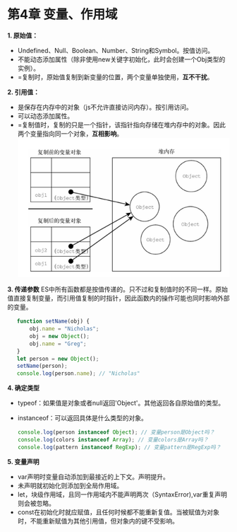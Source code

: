 # 第4章 变量、作用域

**1. 原始值：**

* Undefined、Null、Boolean、Number、String和Symbol。按值访问。
* 不能动态添加属性（除非使用new关键字初始化，此时会创建一个Obj类型的实例）。
* =复制时，原始值复制到新变量的位置，两个变量单独使用，**互不干扰**。

**2. 引用值：**

* 是保存在内存中的对象（js不允许直接访问内存）。按引用访问。
* 可以动态添加属性。
* =复制值时，复制的只是一个指针，该指针指向存储在堆内存中的对象。因此两个变量指向同一个对象，**互相影响**。![img](image/第4章-变量与作用域/1646044142742.png)

**3. 传递参数**
   ES中所有函数都是按值传递的。只不过和复制值时的不同一样。原始值直接复制变量，而引用值复制的时指针，因此函数内的操作可能也同时影响外部的变量。

```javascript
   function setName(obj) {
       obj.name = "Nicholas";
       obj = new Object();
       obj.name = "Greg";
   }
   let person = new Object();
   setName(person);
   console.log(person.name); // "Nicholas"
```

**4. 确定类型**

* typeof：如果值是对象或者null返回'Object'。其他返回各自原始值的类型。
* instanceof：可以返回具体是什么类型的对象。

  ```javascript
  console.log(person instanceof Object); // 变量person是Object吗？
  console.log(colors instanceof Array); // 变量colors是Array吗？
  console.log(pattern instanceof RegExp); // 变量pattern是RegExp吗？
  ```

**5. 变量声明**

* var声明时变量自动添加到最接近的上下文。声明提升。
* 未声明就初始化则添加到全局作用域。
* let，块级作用域，且同一作用域内不能声明两次（SyntaxError),var重复声明则会被忽略。
* const在初始化时就应赋值，且任何时候都不能重新复值。当被赋值为对象时，不能重新赋值为其他引用值，但对象内的键不受影响。

